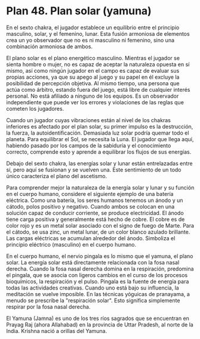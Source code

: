 # Plan 48. Plan solar (yamuna)

En el sexto chakra, el jugador establece un equilibrio entre el principio masculino, solar, y el femenino, lunar. Esta fusión armoniosa de elementos crea un yo observador que no es ni masculino ni femenino, sino una combinación armoniosa de ambos.

El plano solar es el plano energético masculino. Mientras el jugador se sienta hombre o mujer, no es capaz de aceptar la naturaleza opuesta en sí mismo, así como ningún jugador en el campo es capaz de evaluar sus propias acciones, ya que su apego al juego y su papel en él excluye la posibilidad de percepción objetiva. Al mismo tiempo, una persona que actúa como árbitro, estando fuera del juego, está libre de cualquier interés personal. No está afiliado a ninguno de los equipos. Es un observador independiente que puede ver los errores y violaciones de las reglas que cometen los jugadores.

Cuando un jugador cuyas vibraciones están al nivel de los chakras inferiores es afectado por el plan solar, su primer impulso es la destrucción, la fuerza, la autoidentificación. Demasiada luz solar podría quemar todo el planeta. Para equilibrar el Sol, se necesita la Luna. El jugador que llega aquí, habiendo pasado por los campos de la sabiduría y el conocimiento correcto, comprende esto y aprende a equilibrar los flujos de sus energías.

Debajo del sexto chakra, las energías solar y lunar están entrelazadas entre sí, pero aquí se fusionan y se vuelven una. Este sentimiento de un todo único caracteriza el plano del ascetismo.

Para comprender mejor la naturaleza de la energía solar y lunar y su función en el cuerpo humano, considere el siguiente ejemplo de una batería eléctrica. Como una batería, los seres humanos tenemos un ánodo y un cátodo, polos positivo y negativo. Cuando ambos se colocan en una solución capaz de conducir corriente, se produce electricidad. El ánodo tiene carga positiva y generalmente está hecho de cobre. El cobre es de color rojo y es un metal solar asociado con el signo de fuego de Marte. Para el cátodo, se usa zinc, un metal lunar, de un color blanco azulado brillante. Las cargas eléctricas se acumulan alrededor del ánodo. Simboliza el principio eléctrico (masculino) en el cuerpo humano.

En el cuerpo humano, el nervio pingala es lo mismo que el yamuna, el plano solar. La energía solar está directamente relacionada con la fosa nasal derecha. Cuando la fosa nasal derecha domina en la respiración, predomina el pingala, que se asocia con ligeros cambios en el curso de los procesos bioquímicos, la respiración y el pulso. Pingala es la fuente de energía para todas las actividades creativas. Cuando uno está bajo su influencia, la meditación se vuelve imposible. En las técnicas yóguicas de pranayama, a menudo se prescribe la "respiración solar". Esto significa simplemente respirar por la fosa nasal derecha.

El Yamuna (Jamna) es uno de los tres ríos sagrados que se encuentran en Prayag Raj (ahora Allahabad) en la provincia de Uttar Pradesh, al norte de la India. Krishna nació a orillas del Yamuna.
